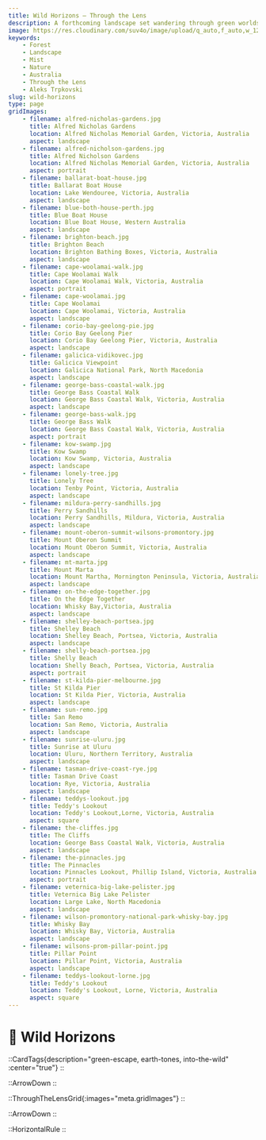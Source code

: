 ```yaml
---
title: Wild Horizons — Through the Lens
description: A forthcoming landscape set wandering through green worlds, moody light, and earth‑toned quiet. Full gallery & field notes coming soon.
image: https://res.cloudinary.com/suv4o/image/upload/q_auto,f_auto,w_1200,e_sharpen:100/v1754698657/blog/through-the-lens/www.AleksTrpkovski.com_-_Alfred_Nicholas_Gardens_07.05.2017_wwvr1a
keywords:
    - Forest
    - Landscape
    - Mist
    - Nature
    - Australia
    - Through the Lens
    - Aleks Trpkovski
slug: wild-horizons
type: page
gridImages:
    - filename: alfred-nicholas-gardens.jpg
      title: Alfred Nicholas Gardens
      location: Alfred Nicholas Memorial Garden, Victoria, Australia
      aspect: landscape
    - filename: alfred-nicholson-gardens.jpg
      title: Alfred Nicholson Gardens
      location: Alfred Nicholas Memorial Garden, Victoria, Australia
      aspect: portrait
    - filename: ballarat-boat-house.jpg
      title: Ballarat Boat House
      location: Lake Wendouree, Victoria, Australia
      aspect: landscape
    - filename: blue-both-house-perth.jpg
      title: Blue Boat House
      location: Blue Boat House, Western Australia
      aspect: landscape
    - filename: brighton-beach.jpg
      title: Brighton Beach
      location: Brighton Bathing Boxes, Victoria, Australia
      aspect: landscape
    - filename: cape-woolamai-walk.jpg
      title: Cape Woolamai Walk
      location: Cape Woolamai Walk, Victoria, Australia
      aspect: portrait
    - filename: cape-woolamai.jpg
      title: Cape Woolamai
      location: Cape Woolamai, Victoria, Australia
      aspect: landscape
    - filename: corio-bay-geelong-pie.jpg
      title: Corio Bay Geelong Pier
      location: Corio Bay Geelong Pier, Victoria, Australia
      aspect: landscape
    - filename: galicica-vidikovec.jpg
      title: Galicica Viewpoint
      location: Galicica National Park, North Macedonia
      aspect: landscape
    - filename: george-bass-coastal-walk.jpg
      title: George Bass Coastal Walk
      location: George Bass Coastal Walk, Victoria, Australia
      aspect: landscape
    - filename: george-bass-walk.jpg
      title: George Bass Walk
      location: George Bass Coastal Walk, Victoria, Australia
      aspect: portrait
    - filename: kow-swamp.jpg
      title: Kow Swamp
      location: Kow Swamp, Victoria, Australia
      aspect: landscape
    - filename: lonely-tree.jpg
      title: Lonely Tree
      location: Tenby Point, Victoria, Australia
      aspect: landscape
    - filename: mildura-perry-sandhills.jpg
      title: Perry Sandhills
      location: Perry Sandhills, Mildura, Victoria, Australia
      aspect: landscape
    - filename: mount-oberon-summit-wilsons-promontory.jpg
      title: Mount Oberon Summit
      location: Mount Oberon Summit, Victoria, Australia
      aspect: landscape
    - filename: mt-marta.jpg
      title: Mount Marta
      location: Mount Martha, Mornington Peninsula, Victoria, Australia
      aspect: landscape
    - filename: on-the-edge-together.jpg
      title: On the Edge Together
      location: Whisky Bay,Victoria, Australia
      aspect: landscape
    - filename: shelley-beach-portsea.jpg
      title: Shelley Beach
      location: Shelley Beach, Portsea, Victoria, Australia
      aspect: landscape
    - filename: shelly-beach-portsea.jpg
      title: Shelly Beach
      location: Shelly Beach, Portsea, Victoria, Australia
      aspect: portrait
    - filename: st-kilda-pier-melbourne.jpg
      title: St Kilda Pier
      location: St Kilda Pier, Victoria, Australia
      aspect: landscape
    - filename: sun-remo.jpg
      title: San Remo
      location: San Remo, Victoria, Australia
      aspect: landscape
    - filename: sunrise-uluru.jpg
      title: Sunrise at Uluru
      location: Uluru, Northern Territory, Australia
      aspect: landscape
    - filename: tasman-drive-coast-rye.jpg
      title: Tasman Drive Coast
      location: Rye, Victoria, Australia
      aspect: landscape
    - filename: teddys-lookout.jpg
      title: Teddy's Lookout
      location: Teddy's Lookout,Lorne, Victoria, Australia
      aspect: square
    - filename: the-cliffes.jpg
      title: The Cliffs
      location: George Bass Coastal Walk, Victoria, Australia
      aspect: landscape
    - filename: the-pinnacles.jpg
      title: The Pinnacles
      location: Pinnacles Lookout, Phillip Island, Victoria, Australia
      aspect: portrait
    - filename: veternica-big-lake-pelister.jpg
      title: Veternica Big Lake Pelister
      location: Large Lake, North Macedonia
      aspect: landscape
    - filename: wilson-promontory-national-park-whisky-bay.jpg
      title: Whisky Bay
      location: Whisky Bay, Victoria, Australia
      aspect: landscape
    - filename: wilsons-prom-pillar-point.jpg
      title: Pillar Point
      location: Pillar Point, Victoria, Australia
      aspect: landscape
    - filename: teddys-lookout-lorne.jpg
      title: Teddy's Lookout
      location: Teddy's Lookout, Lorne, Victoria, Australia
      aspect: square
---
```


<h1 class="uppercase font-bold text-2xl sm:text-4xl text-center text-secondary mb-6 flex items-center gap-2 tracking-tight">
  <div class="w-full mt-6">
    🌿 <span>Wild Horizons</span>
  </div>
</h1>

::CardTags{description="green-escape, earth-tones, into-the-wild" :center="true"}
::

<div class="mb-6"></div>

::ArrowDown
::

<div class="mb-8"></div>

::ThroughTheLensGrid{:images="meta.gridImages"}
::

<div class="mb-8"></div>

::ArrowDown
::

<div class="mb-8"></div>

::HorizontalRule
::
